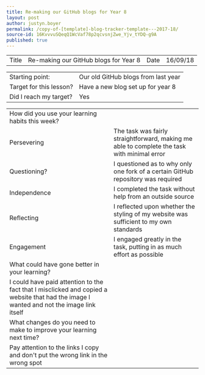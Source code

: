 ```yaml
---
title: Re-making our GitHub blogs for Year 8
layout: post
author: justyn.boyer
permalink: /copy-of-[template]-blog-tracker-template---2017-18/
source-id: 16KvvvuSQeqQ1WcVaf78p2qcvsnjZwe_Yjv_tYDQ-g9A
published: true
---
```

<table>
  <tr>
    <td>Title</td>
    <td>Re-making our GitHub blogs for Year 8</td>
    <td>Date</td>
    <td>16/09/18</td>
  </tr>
</table>


<table>
  <tr>
    <td>Starting point:</td>
    <td>Our old GitHub blogs from last year</td>
  </tr>
  <tr>
    <td>Target for this lesson?</td>
    <td>Have a new blog set up for year 8</td>
  </tr>
  <tr>
    <td>Did I reach my target? </td>
    <td>Yes</td>
  </tr>
</table>


<table>
  <tr>
    <td>How did you use your learning habits this week?</td>
    <td></td>
  </tr>
  <tr>
    <td>Persevering</td>
    <td>The task was fairly straightforward, making me able to complete the task with minimal error</td>
  </tr>
  <tr>
    <td>Questioning?</td>
    <td>I questioned as to why only one fork of a certain GitHub repository was required</td>
  </tr>
  <tr>
    <td>Independence</td>
    <td>I completed the task without help from an outside source</td>
  </tr>
  <tr>
    <td>Reflecting</td>
    <td>I reflected upon whether the styling of my website was sufficient to my own standards</td>
  </tr>
  <tr>
    <td>Engagement</td>
    <td>I engaged greatly in the task, putting in as much effort as possible</td>
  </tr>
  <tr>
    <td>What could have gone better in your learning?</td>
    <td></td>
  </tr>
  <tr>
    <td>I could have paid attention to the fact that I misclicked and copied a website that had the image I wanted and not the image link itself</td>
    <td></td>
  </tr>
  <tr>
    <td>What changes do you need to make to improve your learning next time?</td>
    <td></td>
  </tr>
  <tr>
    <td>Pay attention to the links I copy and don't put the wrong link in the wrong spot</td>
    <td></td>
  </tr>
</table>


